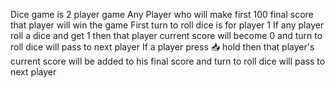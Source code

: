 Dice game is 2 player game
Any Player who will make first 100 final score that player will win the game
First turn to roll dice is for player 1
If any player roll a dice and get 1 then that player current score will become 0 and turn to roll dice will pass to next player
If a player press 📥 hold then that player's current score will be added to his final score and turn to roll dice will pass to next player
